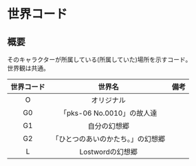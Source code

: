 # 世界コード

## 概要
そのキャラクターが所属している(所属していた)場所を示すコード。<br>
世界観は共通。

|世界コード|世界名|備考|
|:---:|:---:|:---:|
|O|オリジナル|
|G0|「pks-06 No.0010」の故人達|
|G1|自分の幻想郷|
|G2|「ひとつのあいのかたち。」の幻想郷|
|L|Lostwordの幻想郷|

